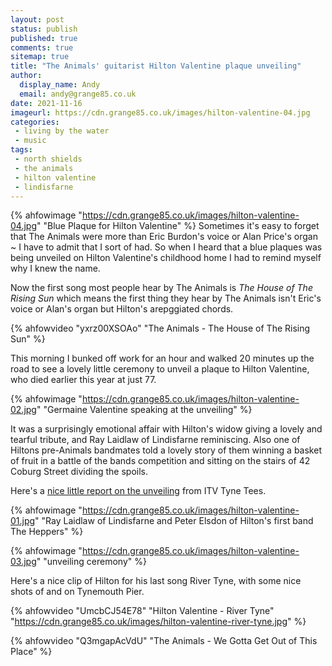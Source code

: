 ```yaml
---
layout: post
status: publish
published: true
comments: true
sitemap: true
title: "The Animals' guitarist Hilton Valentine plaque unveiling"
author:
  display_name: Andy
  email: andy@grange85.co.uk
date: 2021-11-16
imageurl: https://cdn.grange85.co.uk/images/hilton-valentine-04.jpg
categories:
 - living by the water
 - music
tags:
 - north shields
 - the animals
 - hilton valentine
 - lindisfarne
---
```

{% ahfowimage "https://cdn.grange85.co.uk/images/hilton-valentine-04.jpg" "Blue Plaque for Hilton Valentine" %}
Sometimes it's easy to forget that The Animals were more than Eric Burdon's voice or Alan Price's organ ~ I have to admit that I sort of had. So when I heard that a blue plaques was being unveiled on Hilton Valentine's childhood home I had to remind myself why I knew the name.

Now the first song most people hear by The Animals is _The House of The Rising Sun_ which means the first thing they hear by The Animals isn't Eric's voice or Alan's organ but Hilton's arepggiated chords.

{% ahfowvideo "yxrz00XSOAo" "The Animals - The House of The Rising Sun" %}

This morning I bunked off work for an hour and walked 20 minutes up the road to see a lovely little ceremony to unveil a plaque to Hilton Valentine, who died earlier this year at just 77.

{% ahfowimage "https://cdn.grange85.co.uk/images/hilton-valentine-02.jpg" "Germaine Valentine speaking at the unveiling" %}

It was a surprisingly emotional affair with Hilton's widow giving a lovely and tearful tribute, and Ray Laidlaw of Lindisfarne reminiscing. Also one of Hiltons pre-Animals bandmates told a lovely story of them winning a basket of fruit in a battle of the bands competition and sitting on the stairs of 42 Coburg Street dividing the spoils.

Here's a [nice little report on the unveiling](https://www.itv.com/news/tyne-tees/2021-11-12/blue-plaque-tribute-for-north-shields-guitar-legend-hilton-valentine) from ITV Tyne Tees.

{% ahfowimage "https://cdn.grange85.co.uk/images/hilton-valentine-01.jpg" "Ray Laidlaw of Lindisfarne and Peter Elsdon of Hilton's first band The Heppers" %}

{% ahfowimage "https://cdn.grange85.co.uk/images/hilton-valentine-03.jpg" "unveiling ceremony" %}

Here's a nice clip of Hilton for his last song River Tyne, with some nice shots of and on Tynemouth Pier.

{% ahfowvideo "UmcbCJ54E78" "Hilton Valentine - River Tyne" "https://cdn.grange85.co.uk/images/hilton-valentine-river-tyne.jpg" %}

{% ahfowvideo "Q3mgapAcVdU" "The Animals - We Gotta Get Out of This Place"  %}
